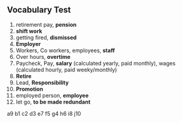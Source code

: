 ## Vocabulary Test

1) retirement pay, **pension**
2) **shift work**
3) getting fired, **dismissed**
4) **Employer**
5) Workers, Co workers, employees, **staff**
6) Over hours, **overtime**
7) Paycheck, Pay, **salary** (calculated yearly, paid monthly), wages (calculated hourly, paid weeky/monthly)
8) **Retire**
9) Lead, **Responsibility**
10) **Promotion**
11) employed person, **employee**
12) let go, **to be made redundant**

a9
b1
c2
d3
e7
f5
g4
h6
i8
j10